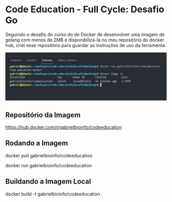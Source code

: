 # Code Education - Full Cycle: Desafio Go

Seguindo o desafio do curso do de Docker de desenvolver uma imagem de golang com menos de 2MB e disponibilizá-la no meu repositório do docker hub, criei esse repositório para guardar as instruções de uso da ferramenta.

![Rodando o container](https://raw.githubusercontent.com/gabrielbioinfo/desafiodockergo/main/assets/image_size.PNG?token=AAYEWCY25FD5OYTVGSMMCILA7COAO)

## Repositório da Imagem

https://hub.docker.com/r/gabrielbioinfo/codeeducation

## Rodando a Imagem

docker pull gabrielbioinfo/codeeducation

docker run gabrielbioinfo/codeeducation

## Buildando a Imagem Local

docker build -t gabrielbioinfo/codeeducation .